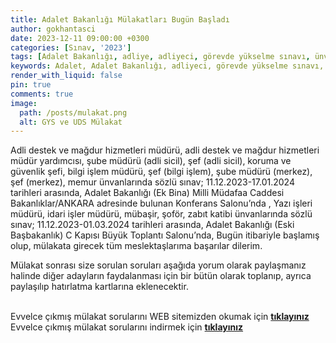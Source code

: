 ```yaml
---
title: Adalet Bakanlığı Mülakatları Bugün Başladı
author: gokhantasci
date: 2023-12-11 09:00:00 +0300
categories: [Sınav, '2023']
tags: [Adalet Bakanlığı, adliye, adliyeci, görevde yükselme sınavı, ünvanda yükselme sınavı]
keywords: Adalet, Adalet Bakanlığı, adliyeci, görevde yükselme sınavı, ünvanda yükselme sınavı, itiraz, Yazı İşleri Müdürü, İdari İşler Müdürü
render_with_liquid: false
pin: true
comments: true
image:
  path: /posts/mulakat.png
  alt: GYS ve UDS Mülakat
---
```


Adli destek ve mağdur hizmetleri müdürü, adli destek ve mağdur hizmetleri müdür yardımcısı, şube müdürü (adli sicil), şef (adli sicil), koruma ve güvenlik şefi, bilgi işlem müdürü, şef (bilgi işlem), şube müdürü (merkez), şef (merkez), memur ünvanlarında sözlü sınav; 11.12.2023-17.01.2024 tarihleri arasında, Adalet Bakanlığı (Ek Bina) Milli Müdafaa Caddesi Bakanlıklar/ANKARA adresinde bulunan Konferans Salonu’nda ,
Yazı işleri müdürü, idari işler müdürü, mübaşir, şoför, zabıt katibi ünvanlarında sözlü sınav; 11.12.2023-01.03.2024 tarihleri arasında, Adalet Bakanlığı (Eski Başbakanlık) C Kapısı Büyük Toplantı Salonu’nda,
Bugün itibariyle başlamış olup, mülakata girecek tüm meslektaşlarıma başarılar dilerim.

Mülakat sonrası size sorulan soruları aşağıda yorum olarak paylaşmanız halinde diğer adayların faydalanması için bir bütün olarak toplanıp, ayrıca paylaşılıp hatırlatma kartlarına eklenecektir. 

<br>Evvelce çıkmış mülakat sorularını WEB sitemizden okumak için [**tıklayınız**](https://adliyeci.com.tr/hatirlatmakartlari/) 
<br>Evvelce çıkmış mülakat sorularını indirmek için [**tıklayınız**](https://adliyeci.com.tr/mulakat/) 
